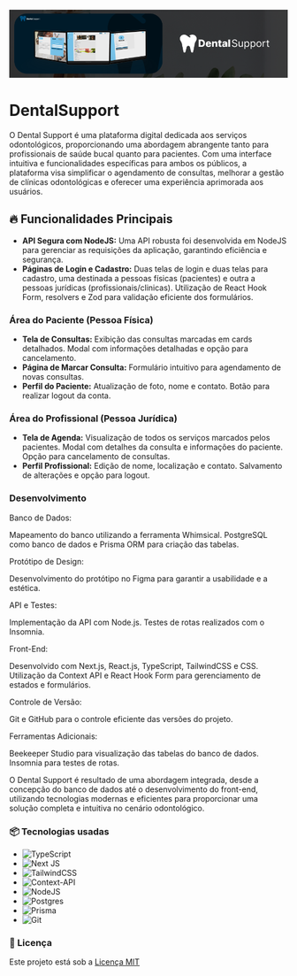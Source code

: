 ![Logo do projeto](https://raw.githubusercontent.com/oMatheus-Farias/appdentalsupport/main/public/images/mockup-DentalSupport.png)

# DentalSupport

O Dental Support é uma plataforma digital dedicada aos serviços odontológicos, proporcionando uma abordagem abrangente tanto para profissionais de saúde bucal quanto para pacientes. Com uma interface intuitiva e funcionalidades específicas para ambos os públicos, a plataforma visa simplificar o agendamento de consultas, melhorar a gestão de clínicas odontológicas e oferecer uma experiência aprimorada aos usuários.

## 🔥 Funcionalidades Principais

- **API Segura com NodeJS:** Uma API robusta foi desenvolvida em NodeJS para gerenciar as requisições da aplicação, garantindo eficiência e segurança.
- **Páginas de Login e Cadastro:** Duas telas de login e duas telas para cadastro, uma destinada a pessoas físicas (pacientes) e outra a pessoas jurídicas (profissionais/clinicas). Utilização de React Hook Form, resolvers e Zod para validação eficiente dos formulários.

### Área do Paciente (Pessoa Física)
  
- **Tela de Consultas:** Exibição das consultas marcadas em cards detalhados. Modal com informações detalhadas e opção para cancelamento.
- **Página de Marcar Consulta:** Formulário intuitivo para agendamento de novas consultas.
- **Perfil do Paciente:** Atualização de foto, nome e contato. Botão para realizar logout da conta.

### Área do Profissional (Pessoa Jurídica)
  
- **Tela de Agenda:** Visualização de todos os serviços marcados pelos pacientes. Modal com detalhes da consulta e informações do paciente. Opção para cancelamento de consultas.
- **Perfil Profissional:** Edição de nome, localização e contato. Salvamento de alterações e opção para logout.

### Desenvolvimento

Banco de Dados:

Mapeamento do banco utilizando a ferramenta Whimsical.
PostgreSQL como banco de dados e Prisma ORM para criação das tabelas.

Protótipo de Design:

Desenvolvimento do protótipo no Figma para garantir a usabilidade e a estética.

API e Testes:

Implementação da API com Node.js.
Testes de rotas realizados com o Insomnia.

Front-End:

Desenvolvido com Next.js, React.js, TypeScript, TailwindCSS e CSS.
Utilização da Context API e React Hook Form para gerenciamento de estados e formulários.

Controle de Versão:

Git e GitHub para o controle eficiente das versões do projeto.

Ferramentas Adicionais:

Beekeeper Studio para visualização das tabelas do banco de dados.
Insomnia para testes de rotas.

O Dental Support é resultado de uma abordagem integrada, desde a concepção do banco de dados até o desenvolvimento do front-end, utilizando tecnologias modernas e eficientes para proporcionar uma solução completa e intuitiva no cenário odontológico.

### 📦 Tecnologias usadas

* ![TypeScript](https://img.shields.io/badge/typescript-%23007ACC.svg?style=for-the-badge&logo=typescript&logoColor=white)
* ![Next JS](https://img.shields.io/badge/Next-black?style=for-the-badge&logo=next.js&logoColor=white)
* ![TailwindCSS](https://img.shields.io/badge/tailwindcss-%2338B2AC.svg?style=for-the-badge&logo=tailwind-css&logoColor=white)
* ![Context-API](https://img.shields.io/badge/Context--Api-000000?style=for-the-badge&logo=react)
* ![NodeJS](https://img.shields.io/badge/node.js-6DA55F?style=for-the-badge&logo=node.js&logoColor=white)
* ![Postgres](https://img.shields.io/badge/postgres-%23316192.svg?style=for-the-badge&logo=postgresql&logoColor=white)
* ![Prisma](https://img.shields.io/badge/Prisma-3982CE?style=for-the-badge&logo=Prisma&logoColor=white)
* ![Git](https://img.shields.io/badge/git-%23F05033.svg?style=for-the-badge&logo=git&logoColor=white)


### 📄 Licença

Este projeto está sob a [Licença MIT](https://github.com/git/git-scm.com/blob/main/MIT-LICENSE.txt)
